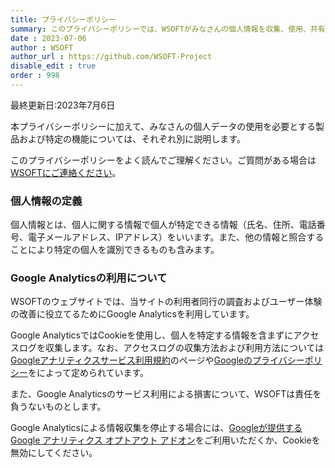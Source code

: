 ```yaml
---
title: プライバシーポリシー
summary: このプライバシーポリシーでは、WSOFTがみなさんの個人情報を収集、使用、共有する方法について規定しています。
date : 2023-07-06
author : WSOFT
author_url : https://github.com/WSOFT-Project
disable_edit : true
order : 998
---
```


最終更新日:2023年7月6日

本プライバシーポリシーに加えて、みなさんの個人データの使用を必要とする製品および特定の機能については、それぞれ別に説明します。

このプライバシーポリシーをよく読んでご理解ください。ご質問がある場合は[WSOFTにご連絡ください](https://wsoft.ws/Contact)。

### 個人情報の定義
個人情報とは、個人に関する情報で個人が特定できる情報（氏名、住所、電話番号、電子メールアドレス、IPアドレス）をいいます。また、他の情報と照合することにより特定の個人を識別できるものも含みます。

### Google Analyticsの利用について
WSOFTのウェブサイトでは、当サイトの利用者同行の調査およびユーザー体験の改善に役立てるためにGoogle Analyticsを利用しています。

Google AnalyticsではCookieを使用し、個人を特定する情報を含まずにアクセスログを収集します。なお、アクセスログの収集方法および利用方法については[Googleアナリティクスサービス利用規約](https://marketingplatform.google.com/about/analytics/terms/jp/)のページや[Googleのプライバシーポリシー](https://policies.google.com/privacy?hl=ja)をによって定められています。

また、Google Analyticsのサービス利用による損害について、WSOFTは責任を負うないものとします。

Google Analyticsによる情報収集を停止する場合には、[Googleが提供するGoogle アナリティクス オプトアウト アドオン](https://tools.google.com/dlpage/gaoptout?hl=ja)をご利用いただくか、Cookieを無効にしてください。